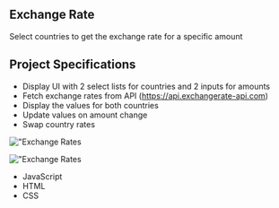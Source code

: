 ## Exchange Rate

Select countries to get the exchange rate for a specific amount

## Project Specifications

- Display UI with 2 select lists for countries and 2 inputs for amounts
- Fetch exchange rates from API (https://api.exchangerate-api.com)
- Display the values for both countries
- Update values on amount change
- Swap country rates

!["Exchange Rates](https://raw.githubusercontent.com/yuzhakova/TBD.png)

!["Exchange Rates](https://raw.githubusercontent.com/yuzhakova/TBD.png)

- JavaScript
- HTML
- CSS